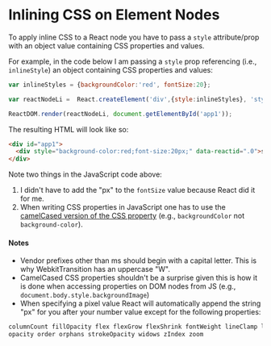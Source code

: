 # Inlining CSS on Element Nodes

To apply inline CSS to a React node you have to pass a `style` attribute/prop with an object value containing CSS properties and values.

For example, in the code below I am passing a `style` prop referencing (i.e., `inlineStyle`) an object containing CSS properties and values:

```js
var inlineStyles = {backgroundColor:'red', fontSize:20};

var reactNodeLi =  React.createElement('div',{style:inlineStyles}, 'styled')

ReactDOM.render(reactNodeLi, document.getElementById('app1'));
```

The resulting HTML will look like so:

```html
<div id="app1">
  <div style="background-color:red;font-size:20px;" data-reactid=".0">styled</div>
</div>
```

Note two things in the JavaScript code above:

1. I didn't have to add the "px" to the `fontSize` value because React did it for me.
2. When writing CSS properties in JavaScript one has to use the [camelCased version of the CSS property](https://www.w3.org/TR/DOM-Level-2-Style/css.html#CSS-ElementCSSInlineStyle) (e.g., `backgroundColor` not `background-color`).

#### Notes

* Vendor prefixes other than ms should begin with a capital letter. This is why WebkitTransition has an uppercase "W".
* CamelCased CSS properties shouldn't be a surprise given this is how it is done when accessing properties on DOM nodes from JS (e.g., `document.body.style.backgroundImage`)
* When specifying a pixel value React will automatically append the string "px" for you after your number value except for the following properties:

```html
columnCount fillOpacity flex flexGrow flexShrink fontWeight lineClamp lineHeight
opacity order orphans strokeOpacity widows zIndex zoom
```
